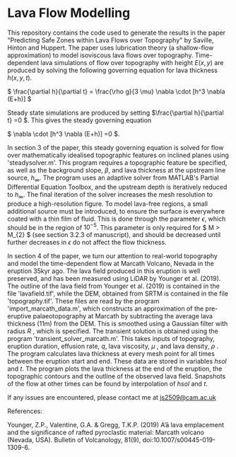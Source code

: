 # Lava Flow Modelling
This repository contains the code used to generate the results in the paper "Predicting Safe Zones within Lava Flows over Topography" by Saville, Hinton and Huppert.
The paper uses lubrication theory (a shallow-flow approximation) to model isoviscous lava flows over topography. Time-dependent lava simulations of flow over topography with height 
$E(x,y)$
are produced by solving the following governing equation for lava thickness
$h(x,y,t)$.

$ \frac{\partial h}{\partial t} = \frac{\rho g}{3 \mu} \nabla \cdot [h^3 \nabla (E+h)] $   

Steady state simulations are produced by setting $\frac{\partial h}{\partial t} =0 $. This gives the steady governing equation 

$ \nabla \cdot [h^3 \nabla (E+h)]  =0 $.

In section 3 of the paper, this steady governing equation is solved for flow over mathematically idealised topographic features on inclined planes using 'steadysolver.m'. This program requires a topographic feature be specified, as well as the background slope, $\beta$, and lava thickness at the upstream line source, $h_\infty$. The program uses an adaptive solver from MATLAB's Partial Differential Equation Toolbox, and the upstream depth is iteratively reduced to $h_\infty$. The final iteration of the solver increases the mesh resolution to produce a high-resolution figure. To model lava-free regions, a small additional source must be introduced, to ensure the surface is everywhere coated with a thin film of fluid. This is done through the parameter
$\epsilon$, which should be in the region of 
$10^{-5}$. 
This parameter is only required for 
$ M > M_{2} $
(see section 3.2.3 of manuscript), and should be decreased until further decreases in $\epsilon$ do not affect the flow thickness.

In section 4 of the paper, we turn our attention to real-world topography and model the time-dependent flow at Marcath Volcano, Nevada in the eruption 35kyr ago. The lava field produced in this eruption is well preserved, and has been measured using LiDAR by Younger et al. (2019). The outline of the lava field from Younger et al. (2019) is contained in the file 'lavafield.tif', while the DEM, obtained from SRTM is contained in the file 'topography.tif'. These files are read by the program 'import_marcath_data.m', which constructs an approximation of the pre-eruptive palaeotopography at Marcath by subtracting the average lava thickness (11m) from the DEM. This is smoothed using a Gaussian filter with radius $R$
, which is specified. 
The transient solution is obtained using the program 'transient_solver_marcath.m'. This takes inputs of topography, eruption duration, effusion rate, 
$q$, 
lava viscosity, 
$\mu$ 
, and lava density, 
$\rho$
. The program calculates lava thickness at every mesh point for all times between the eruption start and end. These data are stored in variables 
$hsol$ 
and 
$t$.
The program plots the lava thickness at the end of the eruption, the topographic contours and the outline of the observed lava field. Snapshots of the flow at other times can be found by interpolation of 
$hsol$ and
$t$.

If any issues are encountered, please contact me at js2509@cam.ac.uk 

References:

Younger, Z.P., Valentine, G.A. & Gregg, T.K.P. (2019) A’ā lava emplacement and the significance of rafted pyroclastic material: Marcath volcano (Nevada, USA). Bulletin of Volcanology, 81(9), doi:10.1007/s00445-019-1309-6.
